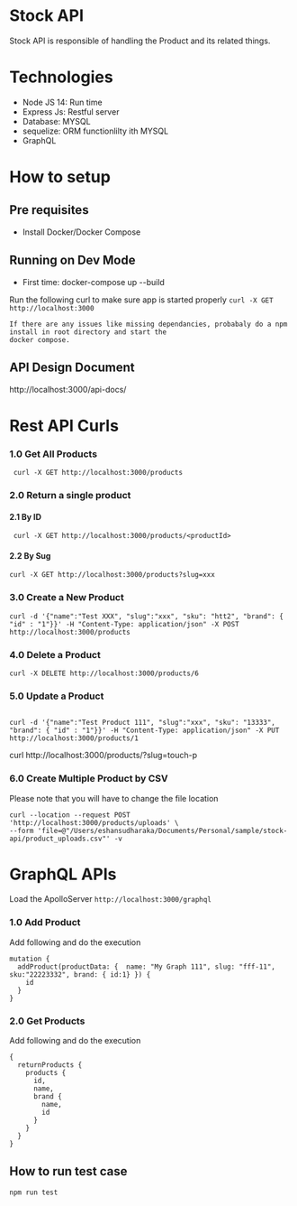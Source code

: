 

# Stock API 
Stock API is responsible of handling the Product and its related things.

# Technologies

* Node JS 14: Run time
* Express Js: Restful server
* Database: MYSQL
* sequelize: ORM functionlilty ith MYSQL
* GraphQL

# How to setup
## Pre requisites
* Install Docker/Docker Compose

## Running on Dev Mode
* First time: docker-compose up --build

Run the following curl to make sure app is started properly
```curl -X GET http://localhost:3000```
```
If there are any issues like missing dependancies, probabaly do a npm install in root directory and start the
docker compose.
```

## API Design Document
http://localhost:3000/api-docs/


# Rest API Curls

### 1.0 Get All Products
```
 curl -X GET http://localhost:3000/products
 ```
### 2.0 Return a single product
#### 2.1 By ID 
```
 curl -X GET http://localhost:3000/products/<productId>
 ```
#### 2.2 By Sug

```
curl -X GET http://localhost:3000/products?slug=xxx
```
### 3.0 Create a New Product

```
curl -d '{"name":"Test XXX", "slug":"xxx", "sku": "htt2", "brand": { "id" : "1"}}' -H "Content-Type: application/json" -X POST http://localhost:3000/products
```

### 4.0 Delete a Product
```
curl -X DELETE http://localhost:3000/products/6

```

### 5.0 Update a Product
```

curl -d '{"name":"Test Product 111", "slug":"xxx", "sku": "13333", "brand": { "id" : "1"}}' -H "Content-Type: application/json" -X PUT http://localhost:3000/products/1
```
 curl http://localhost:3000/products/\?slug\=touch-p 
 
 
### 6.0 Create Multiple Product by CSV
Please note that you will have to change the file location
```
curl --location --request POST 'http://localhost:3000/products/uploads' \
--form 'file=@"/Users/eshansudharaka/Documents/Personal/sample/stock-api/product_uploads.csv"' -v
```

# GraphQL APIs
Load the ApolloServer 
`http://localhost:3000/graphql`
### 1.0 Add Product
Add following and do the execution
```
mutation {
  addProduct(productData: {  name: "My Graph 111", slug: "fff-11", sku:"22223332", brand: { id:1} }) {
    id
  }
}
```

### 2.0 Get Products
Add following and do the execution
```
{
  returnProducts {
    products {
      id,
      name,
      brand {
        name,
        id
      }
    }
  }
}
```
## How to run test case
```
npm run test
```
